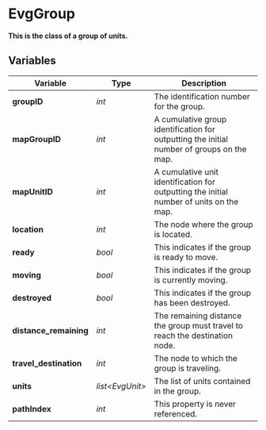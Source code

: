 # EvgGroup
**This is the class of a group of units.**

## Variables
|Variable               |Type               |Description                                                                                |
|-----------------------|-------------------|-------------------------------------------------------------------------------------------|
|**groupID**            |*int*              |The identification number for the group.                                                   |
|**mapGroupID**         |*int*              |A cumulative group identification for outputting the initial number of groups on the map.  |
|**mapUnitID**          |*int*              |A cumulative unit identification for outputting the initial number of units on the map.    |
|**location**           |*int*              |The node where the group is located.                                                       |
|**ready**              |*bool*             |This indicates if the group is ready to move.                                              |
|**moving**             |*bool*             |This indicates if the group is currently moving.                                           |
|**destroyed**          |*bool*             |This indicates if the group has been destroyed.                                            |
|**distance_remaining** |*int*              |The remaining distance the group must travel to reach the destination node.                |
|**travel_destination** |*int*              |The node to which the group is traveling.                                                  |
|**units**              |*list\<EvgUnit>*   |The list of units contained in the group.                                                  |
|**pathIndex**          |*int*              |This property is never referenced.                                                         |
